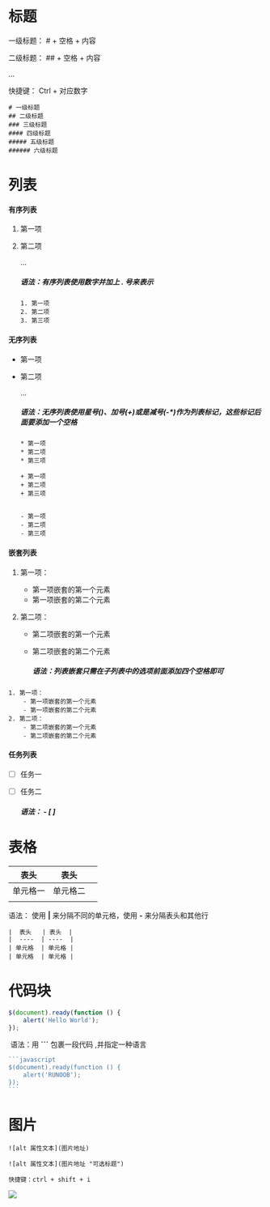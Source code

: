 # 标题

一级标题： # + 空格 + 内容

二级标题： ## + 空格 + 内容

...

快捷键： Ctrl + 对应数字

```
# 一级标题
## 二级标题
### 三级标题
#### 四级标题
##### 五级标题
###### 六级标题
```



# 列表

#### 有序列表

1. 第一项

2. 第二项

   ...

   ##### 语法：有序列表使用数字并加上 **.** 号来表示

   ```
   1. 第一项
   2. 第二项
   3. 第三项
   ```

#### 无序列表

* 第一项

* 第二项

  ...

  ##### 语法：无序列表使用星号(*****)、加号(**+**)或是减号(**-**)作为列表标记，这些标记后面要添加一个空格

  ```
  * 第一项
  * 第二项
  * 第三项
  
  + 第一项
  + 第二项
  + 第三项
  
  
  - 第一项
  - 第二项
  - 第三项
  ```

#### 嵌套列表

1. 第一项：
   - 第一项嵌套的第一个元素
   - 第一项嵌套的第二个元素

2. 第二项：

   - 第二项嵌套的第一个元素

   - 第二项嵌套的第二个元素	

     ##### 语法：列表嵌套只需在子列表中的选项前面添加四个空格即可

```
1. 第一项：
    - 第一项嵌套的第一个元素
    - 第一项嵌套的第二个元素
2. 第二项：
    - 第二项嵌套的第一个元素
    - 第二项嵌套的第二个元素
```

#### 任务列表

 - [ ] 任务一

 - [ ] 任务二

   ##### 语法： - [ ] 





# 表格

| 表头     | 表头     |      |
| -------- | -------- | ---- |
| 单元格一 | 单元格二 |      |
|          |          |      |

   语法： 使用 **|** 来分隔不同的单元格，使用 **-** 来分隔表头和其他行

```
|  表头   | 表头  |
|  ----  | ----  |
| 单元格  | 单元格 |
| 单元格  | 单元格 |
```



# 代码块

```javascript
$(document).ready(function () {
    alert('Hello World');
});
```

​	语法：用 **```** 包裹一段代码 ,并指定一种语言

~~~javascript
```javascript
$(document).ready(function () {
    alert('RUNOOB');
});
```
~~~



# 图片

```
![alt 属性文本](图片地址)

![alt 属性文本](图片地址 "可选标题")

快捷键：ctrl + shift + i
```

![](C:\Users\余洵杰\Desktop\DH生活通素材\sucai.jpg)





